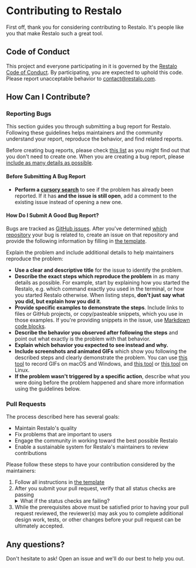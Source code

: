# Contributing to Restalo

First off, thank you for considering contributing to Restalo. It's people like you that make Restalo such a great tool.

## Code of Conduct

This project and everyone participating in it is governed by the [Restalo Code of Conduct](CODE_OF_CONDUCT.md). By participating, you are expected to uphold this code. Please report unacceptable behavior to [contact@restalo.com](mailto:contact@restalo.com).

## How Can I Contribute?

### Reporting Bugs

This section guides you through submitting a bug report for Restalo. Following these guidelines helps maintainers and the community understand your report, reproduce the behavior, and find related reports.

Before creating bug reports, please check [this list](#before-submitting-a-bug-report) as you might find out that you don't need to create one. When you are creating a bug report, please [include as many details as possible](#how-do-i-submit-a-good-bug-report).

#### Before Submitting A Bug Report

* **Perform a [cursory search](https://github.com/issues?utf8=%E2%9C%93&q=is%3Aissue+archived%3Afalse+sort%3Aupdated-desc+user%3ARestalo+)** to see if the problem has already been reported. If it has **and the issue is still open**, add a comment to the existing issue instead of opening a new one.

#### How Do I Submit A Good Bug Report?

Bugs are tracked as [GitHub issues](https://guides.github.com/features/issues/). After you've determined [which repository](#before-submitting-a-bug-report) your bug is related to, create an issue on that repository and provide the following information by filling in [the template](.github/ISSUE_TEMPLATE/bug_report.md).

Explain the problem and include additional details to help maintainers reproduce the problem:

* **Use a clear and descriptive title** for the issue to identify the problem.
* **Describe the exact steps which reproduce the problem** in as many details as possible. For example, start by explaining how you started the Restalo, e.g. which command exactly you used in the terminal, or how you started Restalo otherwise. When listing steps, **don't just say what you did, but explain how you did it**.
* **Provide specific examples to demonstrate the steps**. Include links to files or GitHub projects, or copy/pasteable snippets, which you use in those examples. If you're providing snippets in the issue, use [Markdown code blocks](https://help.github.com/articles/markdown-basics/#multiple-lines).
* **Describe the behavior you observed after following the steps** and point out what exactly is the problem with that behavior.
* **Explain which behavior you expected to see instead and why.**
* **Include screenshots and animated GIFs** which show you following the described steps and clearly demonstrate the problem. You can use [this tool](https://www.cockos.com/licecap/) to record GIFs on macOS and Windows, and [this tool](https://github.com/colinkeenan/silentcast) or [this tool](https://github.com/GNOME/byzanz) on Linux.
* **If the problem wasn't triggered by a specific action**, describe what you were doing before the problem happened and share more information using the guidelines below.

### Pull Requests

The process described here has several goals:

- Maintain Restalo's quality
- Fix problems that are important to users
- Engage the community in working toward the best possible Restalo
- Enable a sustainable system for Restalo's maintainers to review contributions

Please follow these steps to have your contribution considered by the maintainers:

1. Follow all instructions in [the template](.github/pull_request_template.md)
2. After you submit your pull request, verify that all status checks are passing <details><summary>What if the status checks are failing?</summary>If a status check is failing, and you believe that the failure is unrelated to your change, please leave a comment on the pull request explaining why you believe the failure is unrelated. A maintainer will re-run the status check for you. If we conclude that the failure was a false positive, then we will open an issue to track that problem with our status check suite.</details>
3. While the prerequisites above must be satisfied prior to having your pull request reviewed, the reviewer(s) may ask you to complete additional design work, tests, or other changes before your pull request can be ultimately accepted.

## Any questions?

Don't hesitate to ask! Open an issue and we'll do our best to help you out.